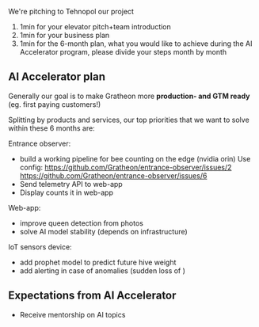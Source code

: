 We're pitching to Tehnopol our project

1. 1min for your elevator pitch+team introduction
2. 1min for your business plan
3. 1min for the 6-month plan, what you would like to achieve during the AI Accelerator program, please divide your steps month by month


## AI Accelerator plan

Generally our goal is to make Gratheon more **production- and GTM ready** (eg. first paying customers!)

Splitting by products and services, our top priorities that we want to solve within these 6 months are:

Entrance observer:
- build a working pipeline for bee counting on the edge (nvidia orin)
  Use config:
  https://github.com/Gratheon/entrance-observer/issues/2
  https://github.com/Gratheon/entrance-observer/issues/6
- Send telemetry API to web-app
- Display counts it in web-app

Web-app:
- improve queen detection from photos
- solve AI model stability (depends on infrastructure) 

IoT sensors device:
- add prophet model to predict future hive weight
- add alerting in case of anomalies (sudden loss of )


## Expectations from AI Accelerator
- Receive mentorship on AI topics